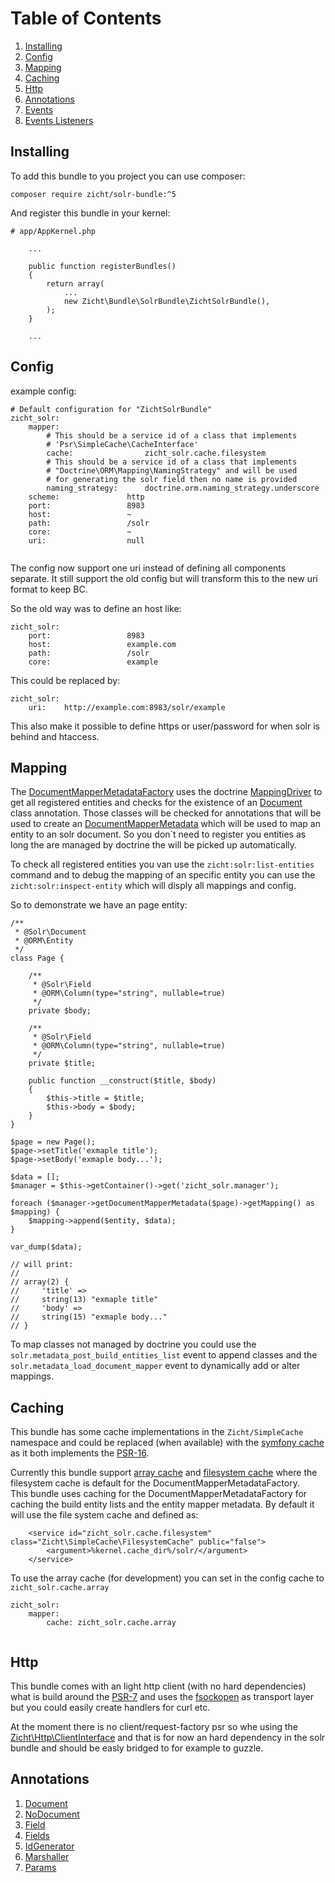 # Table of Contents

1. [Installing](#installing)
2. [Config](#config)
3. [Mapping](#mapping)
4. [Caching](#caching)
5. [Http](#http)
6. [Annotations](#annotations)
7. [Events](#)
7. [Events Listeners](#)

## Installing

To add this bundle to you project you can use composer: 

```
composer require zicht/solr-bundle:^5
```

And register this bundle in your kernel:

```
# app/AppKernel.php

    ...
    
    public function registerBundles()
    {
        return array(
            ...            
            new Zicht\Bundle\SolrBundle\ZichtSolrBundle(),
        );
    }
    
    ...
```

## Config

example config:

```
# Default configuration for "ZichtSolrBundle"
zicht_solr:
    mapper:
        # This should be a service id of a class that implements 
        # 'Psr\SimpleCache\CacheInterface'
        cache:                zicht_solr.cache.filesystem
        # This should be a service id of a class that implements 
        # "Doctrine\ORM\Mapping\NamingStrategy" and will be used 
        # for generating the solr field then no name is provided
        naming_strategy:      doctrine.orm.naming_strategy.underscore
    scheme:               http
    port:                 8983
    host:                 ~
    path:                 /solr
    core:                 ~
    uri:                  null


```  

The config now support one uri instead of defining all components separate. It still support the old config but will transform this to the new uri format to keep BC.

So the old way was to define an host like:

```
zicht_solr:
    port:                 8983
    host:                 example.com
    path:                 /solr
    core:                 example
``` 

This could be replaced by:

```
zicht_solr:
    uri:    http://example.com:8983/solr/example
```

This also make it possible to define https or user/password for when solr is behind and htaccess.


## Mapping

The [DocumentMapperMetadataFactory](../src/Zicht/Bundle/SolrBundle/Mapping/DocumentMapperMetadataFactory.php) uses the doctrine [MappingDriver](https://www.doctrine-project.org/api/orm/latest/Doctrine/ORM/Mapping/Driver/MappingDriver.html) to get all registered entities and checks for the existence of an [Document](../src/Zicht/Bundle/SolrBundle/Mapping/DocumentMapperMetadataFactory.php) class annotation. Those classes will be checked for annotations that will be used to create an [DocumentMapperMetadata](../src/Zicht/Bundle/SolrBundle/Mapping/DocumentMapperMetadata.php) which will be used to map an entity to an solr document. So you don`t need to register you entities as long the are managed by doctrine the will be picked up automatically.

To check all registered entities you van use the `zicht:solr:list-entities` command and to debug the mapping of an specific entity you can use the `zicht:solr:inspect-entity` which will disply all mappings and config. 

So to demonstrate we have an page entity:

```
/**
 * @Solr\Document
 * @ORM\Entity
 */
class Page {

    /**
     * @Solr\Field
     * @ORM\Column(type="string", nullable=true)
     */         
    private $body;
    
    /**
     * @Solr\Field
     * @ORM\Column(type="string", nullable=true)
     */
    private $title;
    
    public function __construct($title, $body)
    {
        $this->title = $title;
        $this->body = $body;
    }
}

```


```
$page = new Page();
$page->setTitle('exmaple title');
$page->setBody('exmaple body...');

$data = []; 
$manager = $this->getContainer()->get('zicht_solr.manager');

foreach ($manager->getDocumentMapperMetadata($page)->getMapping() as $mapping) {
    $mapping->append($entity, $data);
}

var_dump($data);

// will print:
// 
// array(2) {
//     'title' =>
//     string(13) "exmaple title"
//     'body' =>
//     string(15) "exmaple body..."
// }

```

To map classes not managed by doctrine you could use the `solr.metadata_post_build_entities_list` event to append classes and the `solr.metadata_load_document_mapper` event to dynamically add or alter mappings.

## Caching

This bundle has some cache implementations in the `Zicht/SimpleCache` namespace and could be replaced (when available) with the [symfony cache](https://symfony.com/doc/current/components/cache.html) as it both implements the [PSR-16](https://www.php-fig.org/psr/psr-16/).


Currently this bundle support [array cache](../src/Zicht/SimpleCache/ArrayCache.php) and [filesystem cache](../src/Zicht/SimpleCache/ArrayCache.php) where the filesystem cache is default for the DocumentMapperMetadataFactory.   
This bundle uses caching for the DocumentMapperMetadataFactory for caching the build entity lists and the entity mapper metadata. By default it will use the file system cache and defined as:

```
    <service id="zicht_solr.cache.filesystem" class="Zicht\SimpleCache\FilesystemCache" public="false">
        <argument>%kernel.cache_dir%/solr/</argument>
    </service>
```

To use the array cache (for development) you can set in the config cache to `zicht_solr.cache.array`

```
zicht_solr:
    mapper:
        cache: zicht_solr.cache.array
            
```

## Http

This bundle comes with an light http client (with no hard dependencies) what is build around the [PSR-7](https://www.php-fig.org/psr/psr-7) and uses the [fsockopen](http://php.net/manual/en/function.fsockopen.php) as transport layer but you could easily create handlers for curl etc.

At the moment there is no client/request-factory psr so whe using the [Zicht\Http\ClientInterface](../src/Zicht/Http/ClientInterface.php) and that is for now an hard dependency in the solr bundle and should be easly bridged to for example to guzzle. 

## Annotations

1. [Document](./annotations/Document.md)
2. [NoDocument](./annotations/NoDocument.md)
3. [Field](./annotations/Field.md) 
4. [Fields](./annotations/Fields.md) 
5. [IdGenerator](./annotations/IdGenerator.md) 
6. [Marshaller](./annotations/Marshaller.md) 
7. [Params](./annotations/Params.md) 

 
